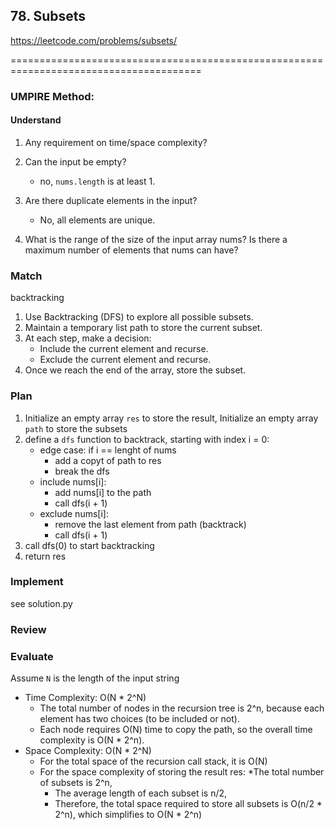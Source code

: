 ## 78. Subsets
<https://leetcode.com/problems/subsets/>


=======================================================================================<br>

### UMPIRE Method:
#### Understand


1. Any requirement on time/space complexity?

2. Can the input be empty?
    * no, `nums.length` is at least 1.
3. Are there duplicate elements in the input?
    * No, all elements are unique.
4. What is the range of the size of the input array nums? Is there a maximum number of elements that nums can have?


### Match


backtracking
1. Use Backtracking (DFS) to explore all possible subsets.
2. Maintain a temporary list path to store the current subset.
3. At each step, make a decision:
    * Include the current element and recurse.
    * Exclude the current element and recurse.
4. Once we reach the end of the array, store the subset.
    


### Plan
1. Initialize an empty array `res` to store the result, Initialize an empty array  `path` to store the subsets
2. define a `dfs` function to backtrack, starting with index i = 0:
    * edge case: if i == lenght of nums
        * add a copyt of path to res
        * break the dfs
    * include nums[i]:
        * add nums[i] to the path
        * call dfs(i + 1)
    * exclude nums[i]:
        * remove the last element from path (backtrack)
        * call dfs(i + 1)
3. call dfs(0) to start backtracking
4. return res



### Implement

see solution.py

### Review

### Evaluate


Assume `N` is the length of the input string

- Time Complexity: O(N * 2^N)
    * The total number of nodes in the recursion tree is 2^n, because each element has two choices (to be included or not). 
    * Each node requires O(N)  time to copy the path, so the overall time complexity is O(N * 2^n). 
- Space Complexity: O(N * 2^N)
    * For the total space of the recursion call stack, it is O(N)
    * For the space complexity of storing the result res:
        *The total number of subsets is 2^n, 
        * The average length of each subset is n/2, 
        * Therefore, the total space required to store all subsets is O(n/2 * 2^n), which simplifies to O(N * 2^n)